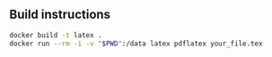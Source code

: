 ## Build instructions

```sh
docker build -t latex .
docker run --rm -i -v "$PWD":/data latex pdflatex your_file.tex
```
